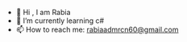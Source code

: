 - 👋 Hi , I am Rabia
- 🌱 I’m currently learning c# 
- 📫 How to reach me: rabiaadmrcn60@gmail.com 




